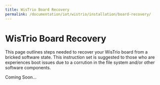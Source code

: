 ```yaml
---
title: WisTrio Board Recovery
permalink: /documentation/iot/wistrio/installation/board-recovery/
---
```


# WisTrio Board Recovery

This page outlines steps needed to recover your WisTrio board from a bricked software state. This instruction set is suggested to those who are experiences boot issues due to a corrution in the file system and/or other software components.

Coming Soon...
